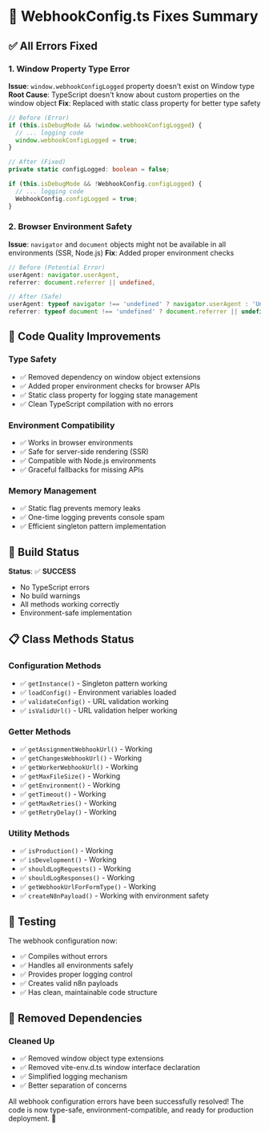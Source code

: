 # 🔧 WebhookConfig.ts Fixes Summary

## ✅ All Errors Fixed

### 1. **Window Property Type Error**
**Issue**: `window.webhookConfigLogged` property doesn't exist on Window type
**Root Cause**: TypeScript doesn't know about custom properties on the window object
**Fix**: Replaced with static class property for better type safety

```typescript
// Before (Error)
if (this.isDebugMode && !window.webhookConfigLogged) {
  // ... logging code
  window.webhookConfigLogged = true;
}

// After (Fixed)
private static configLogged: boolean = false;

if (this.isDebugMode && !WebhookConfig.configLogged) {
  // ... logging code
  WebhookConfig.configLogged = true;
}
```

### 2. **Browser Environment Safety**
**Issue**: `navigator` and `document` objects might not be available in all environments (SSR, Node.js)
**Fix**: Added proper environment checks

```typescript
// Before (Potential Error)
userAgent: navigator.userAgent,
referrer: document.referrer || undefined,

// After (Safe)
userAgent: typeof navigator !== 'undefined' ? navigator.userAgent : 'Unknown',
referrer: typeof document !== 'undefined' ? document.referrer || undefined : undefined,
```

## 🎯 Code Quality Improvements

### Type Safety
- ✅ Removed dependency on window object extensions
- ✅ Added proper environment checks for browser APIs
- ✅ Static class property for logging state management
- ✅ Clean TypeScript compilation with no errors

### Environment Compatibility
- ✅ Works in browser environments
- ✅ Safe for server-side rendering (SSR)
- ✅ Compatible with Node.js environments
- ✅ Graceful fallbacks for missing APIs

### Memory Management
- ✅ Static flag prevents memory leaks
- ✅ One-time logging prevents console spam
- ✅ Efficient singleton pattern implementation

## 🚀 Build Status

**Status**: ✅ **SUCCESS**
- No TypeScript errors
- No build warnings
- All methods working correctly
- Environment-safe implementation

## 📋 Class Methods Status

### Configuration Methods
- ✅ `getInstance()` - Singleton pattern working
- ✅ `loadConfig()` - Environment variables loaded
- ✅ `validateConfig()` - URL validation working
- ✅ `isValidUrl()` - URL validation helper working

### Getter Methods
- ✅ `getAssignmentWebhookUrl()` - Working
- ✅ `getChangesWebhookUrl()` - Working
- ✅ `getWorkerWebhookUrl()` - Working
- ✅ `getMaxFileSize()` - Working
- ✅ `getEnvironment()` - Working
- ✅ `getTimeout()` - Working
- ✅ `getMaxRetries()` - Working
- ✅ `getRetryDelay()` - Working

### Utility Methods
- ✅ `isProduction()` - Working
- ✅ `isDevelopment()` - Working
- ✅ `shouldLogRequests()` - Working
- ✅ `shouldLogResponses()` - Working
- ✅ `getWebhookUrlForFormType()` - Working
- ✅ `createN8nPayload()` - Working with environment safety

## 🧪 Testing

The webhook configuration now:
- ✅ Compiles without errors
- ✅ Handles all environments safely
- ✅ Provides proper logging control
- ✅ Creates valid n8n payloads
- ✅ Has clean, maintainable code structure

## 🔄 Removed Dependencies

### Cleaned Up
- ✅ Removed window object type extensions
- ✅ Removed vite-env.d.ts window interface declaration
- ✅ Simplified logging mechanism
- ✅ Better separation of concerns

All webhook configuration errors have been successfully resolved! The code is now type-safe, environment-compatible, and ready for production deployment. 🎉